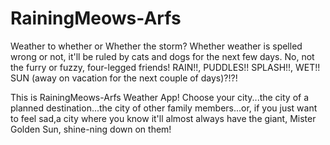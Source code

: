 # RainingMeows-Arfs
Weather to whether or Whether the storm?
Whether weather is spelled wrong or not, it'll be ruled by cats and dogs for the next few days. No, not the furry or fuzzy, four-legged friends! RAIN!!, PUDDLES!! SPLASH!!, WET!! SUN (away on vacation for the next couple of days)?!?! 

This is RainingMeows-Arfs Weather App! Choose your city...the city of a planned destination...the city of other family members...or, if you just want to feel sad,a city where you know it'll almost always have the giant, Mister Golden Sun, shine-ning down on them!

